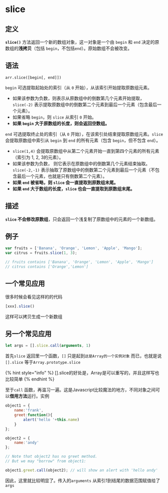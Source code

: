 # slice

## 定义

**`slice()`** 方法返回一个新的数组对象，这一对象是一个由 `begin` 和 `end` 决定的原数组的**浅拷贝**（包括 `begin`，不包括`end`）。原始数组不会被改变。

## 语法

```
arr.slice([begin[, end]])
```

`begin` 可选提取起始处的索引（从 `0` 开始），从该索引开始提取原数组元素。

* 如果该参数为负数，则表示从原数组中的倒数第几个元素开始提取，`slice(-2)` 表示提取原数组中的倒数第二个元素到最后一个元素（包含最后一个元素）。
* 如果省略 `begin`，则 `slice` 从索引 `0` 开始。
* **如果 `begin` 大于原数组的长度，则会返回空数组。**

`end` 可选提取终止处的索引（从 `0` 开始），在该索引处结束提取原数组元素。`slice` 会提取原数组中索引从 `begin` 到 `end` 的所有元素（包含 `begin`，但不包含 `end`）。

* `slice(1,4)` 会提取原数组中从第二个元素开始一直到第四个元素的所有元素 （索引为 1, 2, 3的元素）。
* 如果该参数为负数， 则它表示在原数组中的倒数第几个元素结束抽取。 `slice(-2,-1)` 表示抽取了原数组中的倒数第二个元素到最后一个元素（不包含最后一个元素，也就是只有倒数第二个元素）。
* **如果 `end` 被省略，则 `slice` 会一直提取到原数组末尾。**
* **如果 `end` 大于数组的长度，`slice` 也会一直提取到原数组末尾。**

## 描述

**`slice` 不会修改原数组**，只会返回一个浅复制了原数组中的元素的一个新数组。

## 例子

```javascript
var fruits = ['Banana', 'Orange', 'Lemon', 'Apple', 'Mango'];
var citrus = fruits.slice(1, 3);

// fruits contains ['Banana', 'Orange', 'Lemon', 'Apple', 'Mango']
// citrus contains ['Orange','Lemon']
```

## 一个常见应用

很多时候会看见这样的的代码

```javascript
[xxx].slice()
```

这样可以拷贝生成一个新数组

## 另一个常见应用

```javascript
let args = [].slice.call(arguments, 1)
```

首先`slice` 返回里一个函数，`[]` 只是起到`这是Array的一个实例对象` 而已，也就是说`[].slice` 等于`Array.prototype.slice`&#x20;

{% hint style="info" %}
\[].slice的好处是，Array是可以重写的，并且这样写也比较简单
{% endhint %}

至于`call` 函数，再温习一遍。这是Javascript比较魔法的地方，不同对象之间可以**借用方法**运行。实例

```javascript
object1 = {
    name:'frank',
    greet:function(){
        alert('hello '+this.name)
    }
};

object2 = {
    name:'andy'
};

// Note that object2 has no greet method.
// But we may "borrow" from object1:

object1.greet.call(object2); // will show an alert with 'hello andy'
```

因此，这里就比较明显了。传入的`arguments` 从索引1到结尾的数据范围赋值给了`args`&#x20;
